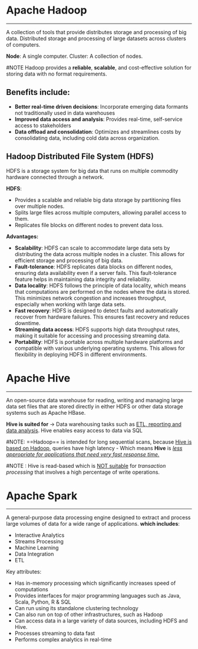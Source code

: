 # Apache Hadoop
---
A collection of tools that provide distributes storage and processing of big data.
Distributed storage and processing of large datasets across clusters of computers.

**Node**: A single computer.
Cluster: A collection of nodes.

#NOTE Hadoop provides a **reliable**, **scalable**, and cost-effective solution for storing data with no format requirements.

## Benefits include:
- **Better real-time driven decisions**: Incorporate emerging data formants not traditionally used in data warehouses
- **Improved data access and analysis**: Provides real-time, self-service access to stakeholders
- **Data offload and consolidation**: Optimizes and streamlines costs by consolidating data, including cold data across organization.

## Hadoop Distributed File System (HDFS)
HDFS is a storage system for big data that runs on multiple commodity hardware connected through a network.

**HDFS**:
- Provides a scalable and reliable big data storage by partitioning files over multiple nodes.
- Splits large files across multiple computers, allowing parallel access to them.
- Replicates file blocks on different nodes to prevent data loss.

**Advantages:**
- **Scalability**: HDFS can scale to accommodate large data sets by distributing the data across multiple nodes in a cluster. This allows for efficient storage and processing of big data.
- **Fault-tolerance**: HDFS replicates data blocks on different nodes, ensuring data availability even if a server fails. This fault-tolerance feature helps in maintaining data integrity and reliability.
- **Data locality**: HDFS follows the principle of data locality, which means that computations are performed on the nodes where the data is stored. This minimizes network congestion and increases throughput, especially when working with large data sets.
- **Fast recovery**: HDFS is designed to detect faults and automatically recover from hardware failures. This ensures fast recovery and reduces downtime.
- **Streaming data access**: HDFS supports high data throughput rates, making it suitable for accessing and processing streaming data.
- **Portability**: HDFS is portable across multiple hardware platforms and compatible with various underlying operating systems. This allows for flexibility in deploying HDFS in different environments.
# Apache Hive
---
An open-source data warehouse for reading, writing and managing large data set files that are stored directly in either HDFS or other data storage systems such as Apache HBase.

**Hive is suited for** -> Data warehousing tasks such as <ins>ETL, reporting and data analysis</ins>. Hive enables easy access to data via SQL

#NOTE: ==Hadoop== is intended for long sequential scans, because <ins>Hive is based on Hadoop</ins>, queries have high latency - Which means **Hive** is <ins><em>less appropriate for applications that need very fast response time.</em></ins>

#NOTE : Hive is read-based which is <ins>NOT suitable</ins> for *transaction processing* that involves a high percentage of write operations.
# Apache Spark
---
A general-purpose data processing engine designed to extract and process large volumes of data for a wide range of applications. **which includes**:
- Interactive Analytics
- Streams Processing
- Machine Learning
- Data Integration
- ETL

Key attributes:
- Has in-memory processing which significantly increases speed of computations
- Provides interfaces for major programming languages such as Java, Scala, Python, R & SQL
- Can run using its standalone clustering technology
- Can also run on top of other infrastructures, such as Hadoop
- Can access data in a large variety of data sources, including HDFS and Hive.
- Processes streaming to data fast
- Performs complex analytics in real-time